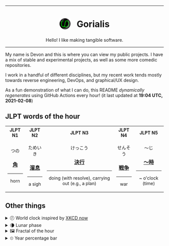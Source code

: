 ***

<h1 align="center">
<sub>
    <img src="readme/resources/avatar.png" height="36">
</sub>
&nbsp;
Gorialis
</h1>
<p align="center">
Hello! I like making tangible software.
</p>

***

My name is Devon and this is where you can view my public projects. I have a mix of stable and experimental projects, as well as some more comedic repositories.

I work in a handful of different disciplines, but my recent work tends mostly towards reverse engineering, DevOps, and graphical/UX design.

As a fun demonstration of what I can do, this README *dynamically regenerates* using GitHub Actions every hour! (it last updated at **19:04 UTC, 2021-02-08**)

<h2>JLPT words of the hour</h2>
<table>
    <tr>
        <th>JLPT N1</th>
        <th>JLPT N2</th>
        <th>JLPT N3</th>
        <th>JLPT N4</th>
        <th>JLPT N5</th>
    </tr>
    <tr>
        <td>
            <p align="center">つの</p>
            <h3 align="center"><b><a href="https://jisho.org/search/%E8%A7%92">角</a></b></h3>
            <hr>
            <p align="center">horn</p>
        </td>
        <td>
            <p align="center">ためいき</p>
            <h3 align="center"><b><a href="https://jisho.org/search/%E6%BA%9C%E6%81%AF">溜息</a></b></h3>
            <hr>
            <p align="center">a sigh</p>
        </td>
        <td>
            <p align="center">けっこう</p>
            <h3 align="center"><b><a href="https://jisho.org/search/%E6%B1%BA%E8%A1%8C">決行</a></b></h3>
            <hr>
            <p align="center">doing (with resolve),<wbr> carrying out (e.g.,<wbr> a plan)</p>
        </td>
        <td>
            <p align="center">せんそう</p>
            <h3 align="center"><b><a href="https://jisho.org/search/%E6%88%A6%E4%BA%89">戦争</a></b></h3>
            <hr>
            <p align="center">war</p>
        </td>
        <td>
            <p align="center">～じ</p>
            <h3 align="center"><b><a href="https://jisho.org/search/%EF%BD%9E%E6%99%82">～時</a></b></h3>
            <hr>
            <p align="center">~ o'clock (time)</p>
        </td>
    </tr>
</table>

<h2>Other things</h2>
<details>
<summary>🕖  World clock inspired by <a href="https://xkcd.com/now">XKCD now</a></summary>

> <img src="generated/now.png" width="512">

</details>
<details>
<summary>🌘 Lunar phase</summary>

The moon is approximately 92.07% through its phase (Waning Crescent).

</details>
<details>
<summary>&#x1f5bc; Fractal of the hour</summary>

> <img src="generated/fractal.png" width="512">

</details>
<details>
<summary>&#x23f2; Year percentage bar</summary>
<pre><code>2021 [██▁▁▁▁▁▁▁▁▁▁▁▁▁▁▁▁▁▁] 10.63%</code></pre>
</details>
